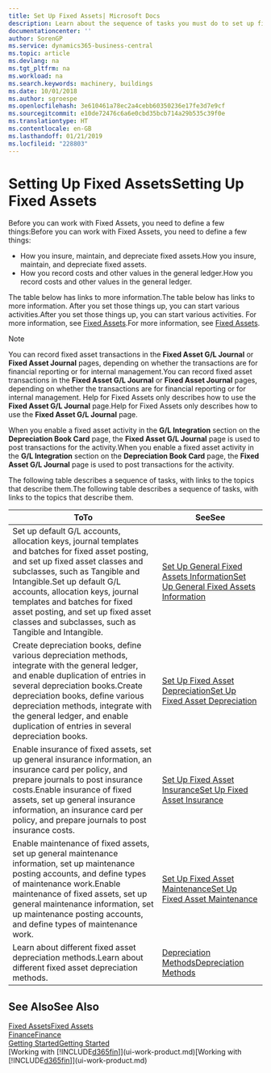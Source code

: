 ```yaml
---
title: Set Up Fixed Assets| Microsoft Docs
description: Learn about the sequence of tasks you must do to set up fixed assets, such as machinery or buildings.
documentationcenter: ''
author: SorenGP
ms.service: dynamics365-business-central
ms.topic: article
ms.devlang: na
ms.tgt_pltfrm: na
ms.workload: na
ms.search.keywords: machinery, buildings
ms.date: 10/01/2018
ms.author: sgroespe
ms.openlocfilehash: 3e610461a78ec2a4cebb60350236e17fe3d7e9cf
ms.sourcegitcommit: e10de72476c6a6e0cbd35bcb714a29b535c39f0e
ms.translationtype: HT
ms.contentlocale: en-GB
ms.lasthandoff: 01/21/2019
ms.locfileid: "228803"
---
```

# <a name="setting-up-fixed-assets"></a><span data-ttu-id="177f1-103">Setting Up Fixed Assets</span><span class="sxs-lookup"><span data-stu-id="177f1-103">Setting Up Fixed Assets</span></span>
<span data-ttu-id="177f1-104">Before you can work with Fixed Assets, you need to define a few things:</span><span class="sxs-lookup"><span data-stu-id="177f1-104">Before you can work with Fixed Assets, you need to define a few things:</span></span>  

* <span data-ttu-id="177f1-105">How you insure, maintain, and depreciate fixed assets.</span><span class="sxs-lookup"><span data-stu-id="177f1-105">How you insure, maintain, and depreciate fixed assets.</span></span>  
* <span data-ttu-id="177f1-106">How you record costs and other values in the general ledger.</span><span class="sxs-lookup"><span data-stu-id="177f1-106">How you record costs and other values in the general ledger.</span></span>  

<span data-ttu-id="177f1-107">The table below has links to more information.</span><span class="sxs-lookup"><span data-stu-id="177f1-107">The table below has links to more information.</span></span> <span data-ttu-id="177f1-108">After you set those things up, you can start various activities.</span><span class="sxs-lookup"><span data-stu-id="177f1-108">After you set those things up, you can start various activities.</span></span> <span data-ttu-id="177f1-109">For more information, see [Fixed Assets](fa-manage.md).</span><span class="sxs-lookup"><span data-stu-id="177f1-109">For more information, see [Fixed Assets](fa-manage.md).</span></span>  

> [!NOTE]  
>   <span data-ttu-id="177f1-110">You can record fixed asset transactions in the **Fixed Asset G/L Journal** or **Fixed Asset Journal** pages, depending on whether the transactions are for financial reporting or for internal management.</span><span class="sxs-lookup"><span data-stu-id="177f1-110">You can record fixed asset transactions in the **Fixed Asset G/L Journal** or **Fixed Asset Journal** pages, depending on whether the transactions are for financial reporting or for internal management.</span></span> <span data-ttu-id="177f1-111">Help for Fixed Assets only describes how to use the **Fixed Asset G/L Journal** page.</span><span class="sxs-lookup"><span data-stu-id="177f1-111">Help for Fixed Assets only describes how to use the **Fixed Asset G/L Journal** page.</span></span>  

<span data-ttu-id="177f1-112">When you enable a fixed asset activity in the **G/L Integration** section on the **Depreciation Book Card** page, the **Fixed Asset G/L Journal** page is used to post transactions for the activity.</span><span class="sxs-lookup"><span data-stu-id="177f1-112">When you enable a fixed asset activity in the **G/L Integration** section on the **Depreciation Book Card** page, the **Fixed Asset G/L Journal** page is used to post transactions for the activity.</span></span>

<span data-ttu-id="177f1-113">The following table describes a sequence of tasks, with links to the topics that describe them.</span><span class="sxs-lookup"><span data-stu-id="177f1-113">The following table describes a sequence of tasks, with links to the topics that describe them.</span></span>  

| <span data-ttu-id="177f1-114">To</span><span class="sxs-lookup"><span data-stu-id="177f1-114">To</span></span> | <span data-ttu-id="177f1-115">See</span><span class="sxs-lookup"><span data-stu-id="177f1-115">See</span></span> |
| --- | --- |
| <span data-ttu-id="177f1-116">Set up default G/L accounts, allocation keys, journal templates and batches for fixed asset posting, and set up fixed asset classes and subclasses, such as Tangible and Intangible.</span><span class="sxs-lookup"><span data-stu-id="177f1-116">Set up default G/L accounts, allocation keys, journal templates and batches for fixed asset posting, and set up fixed asset classes and subclasses, such as Tangible and Intangible.</span></span> |[<span data-ttu-id="177f1-117">Set Up General Fixed Assets Information</span><span class="sxs-lookup"><span data-stu-id="177f1-117">Set Up General Fixed Assets Information</span></span>](fa-how-setup-general.md) |
| <span data-ttu-id="177f1-118">Create depreciation books, define various depreciation methods, integrate with the general ledger, and enable duplication of entries in several depreciation books.</span><span class="sxs-lookup"><span data-stu-id="177f1-118">Create depreciation books, define various depreciation methods, integrate with the general ledger, and enable duplication of entries in several depreciation books.</span></span> |[<span data-ttu-id="177f1-119">Set Up Fixed Asset Depreciation</span><span class="sxs-lookup"><span data-stu-id="177f1-119">Set Up Fixed Asset Depreciation</span></span>](fa-how-setup-depreciation.md) |
| <span data-ttu-id="177f1-120">Enable insurance of fixed assets, set up general insurance information, an insurance card per policy, and prepare journals to post insurance costs.</span><span class="sxs-lookup"><span data-stu-id="177f1-120">Enable insurance of fixed assets, set up general insurance information, an insurance card per policy, and prepare journals to post insurance costs.</span></span> |[<span data-ttu-id="177f1-121">Set Up Fixed Asset Insurance</span><span class="sxs-lookup"><span data-stu-id="177f1-121">Set Up Fixed Asset Insurance</span></span>](fa-how-setup-insurance.md) |
| <span data-ttu-id="177f1-122">Enable maintenance of fixed assets, set up general maintenance information, set up maintenance posting accounts, and define types of maintenance work.</span><span class="sxs-lookup"><span data-stu-id="177f1-122">Enable maintenance of fixed assets, set up general maintenance information, set up maintenance posting accounts, and define types of maintenance work.</span></span> |[<span data-ttu-id="177f1-123">Set Up Fixed Asset Maintenance</span><span class="sxs-lookup"><span data-stu-id="177f1-123">Set Up Fixed Asset Maintenance</span></span>](fa-how-setup-maintenance.md) |
| <span data-ttu-id="177f1-124">Learn about different fixed asset depreciation methods.</span><span class="sxs-lookup"><span data-stu-id="177f1-124">Learn about different fixed asset depreciation methods.</span></span> |[<span data-ttu-id="177f1-125">Depreciation Methods</span><span class="sxs-lookup"><span data-stu-id="177f1-125">Depreciation Methods</span></span>](fa-depreciation-methods.md) |

## <a name="see-also"></a><span data-ttu-id="177f1-126">See Also</span><span class="sxs-lookup"><span data-stu-id="177f1-126">See Also</span></span>
[<span data-ttu-id="177f1-127">Fixed Assets</span><span class="sxs-lookup"><span data-stu-id="177f1-127">Fixed Assets</span></span>](fa-manage.md)  
[<span data-ttu-id="177f1-128">Finance</span><span class="sxs-lookup"><span data-stu-id="177f1-128">Finance</span></span>](finance.md)  
[<span data-ttu-id="177f1-129">Getting Started</span><span class="sxs-lookup"><span data-stu-id="177f1-129">Getting Started</span></span>](product-get-started.md)  
<span data-ttu-id="177f1-130">[Working with [!INCLUDE[d365fin](includes/d365fin_md.md)]](ui-work-product.md)</span><span class="sxs-lookup"><span data-stu-id="177f1-130">[Working with [!INCLUDE[d365fin](includes/d365fin_md.md)]](ui-work-product.md)</span></span>
